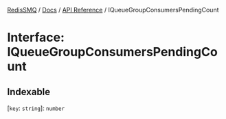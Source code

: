 [RedisSMQ](../../../README.md) / [Docs](../../README.md) / [API Reference](../README.md) / IQueueGroupConsumersPendingCount

# Interface: IQueueGroupConsumersPendingCount

## Indexable

\[`key`: `string`\]: `number`
